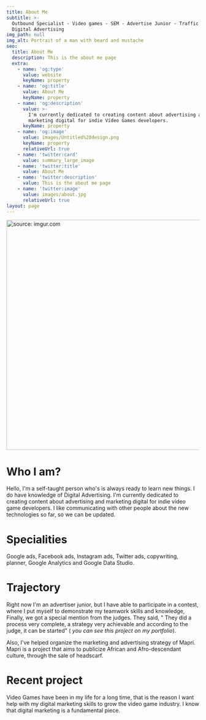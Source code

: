 ```yaml
---
title: About Me
subtitle: >-
  Outbound Specialist - Video games - SEM - Advertise Junior - Traffic Manager -
  Digital Advertising
img_path: null
img_alt: Portrait of a man with beard and mustache
seo:
  title: About Me
  description: This is the about me page
  extra:
    - name: 'og:type'
      value: website
      keyName: property
    - name: 'og:title'
      value: About Me
      keyName: property
    - name: 'og:description'
      value: >-
        I'm currently dedicated to creating content about advertising and
        marketing digital for indie Video Games developers.
      keyName: property
    - name: 'og:image'
      value: images/Untitled%20design.png
      keyName: property
      relativeUrl: true
    - name: 'twitter:card'
      value: summary_large_image
    - name: 'twitter:title'
      value: About Me
    - name: 'twitter:description'
      value: This is the about me page
    - name: 'twitter:image'
      value: images/about.jpg
      relativeUrl: true
layout: page
---
```

<a href="https://imgur.com/z1NBO4j"><img src="https://i.imgur.com/z1NBO4j.png" title="source: imgur.com" width="600" height="600"/></a>

# Who I am?

Hello, I'm a self-taught person who's is always ready to learn new things. I do have knowledge of Digital Advertising. I'm currently dedicated to creating content about advertising and marketing digital for indie video game developers. I like communicating with other people about the new technologies so far, so we can be updated.

# Specialities

Google ads, Facebook ads, Instagram ads, Twitter ads, copywriting, planner, Google Analytics and Google Data Studio.

# Trajectory

Right now I'm an advertiser junior, but I have able to participate in a contest, where I put myself to demonstrate my teamwork skills and knowledge, Finally, we got a special mention from the judges. They said, " They did a process very complete, a strategy very achievable and
according to the judge, it can be started" ( *you can see this project on my portfolio*).

Also, I've helped organize the marketing and advertising strategy of Mapri. Mapri is a project that aims to publicize African and Afro-descendant culture, through the sale of headscarf.

# Recent project

Video Games have been in my life for a long time, that is the reason I want help with my digital marketing skills to grow the video game industry. I know that digital marketing is a fundamental piece.
